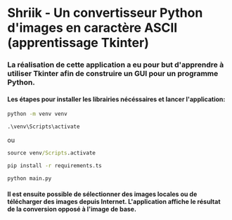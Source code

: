 # Shriik - Un convertisseur Python d'images en caractère ASCII (apprentissage Tkinter)
### La réalisation de cette application a eu pour but d'apprendre à utiliser Tkinter afin de construire un GUI pour un programme Python.

#### Les étapes pour installer les librairies nécéssaires et lancer l'application:
```cmd
python -m venv venv
```
```cmd
.\venv\Scripts\activate
```
ou 

```cmd
source venv/Scripts.activate
```
```cmd
pip install -r requirements.ts
```

```cmd
python main.py
```

#### Il est ensuite possible de sélectionner des images locales ou de télécharger des images depuis Internet. L'application affiche le résultat de la conversion opposé à l'image de base.
